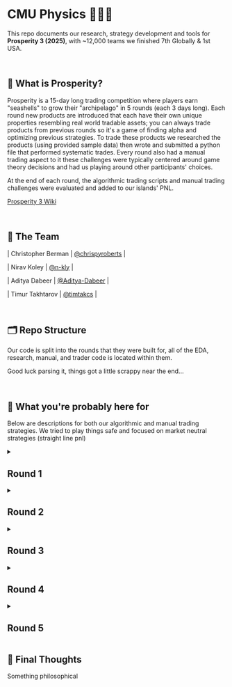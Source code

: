 
# CMU Physics 🐚🐚🐚 
This repo documents our research, strategy development and tools for **Prosperity 3 (2025)**, with ~12,000 teams we finished 7th Globally & 1st USA.

<br>

## 📜 What is Prosperity?

Prosperity is a 15-day long trading competition where players earn "seashells" to grow their "archipelago" in 5 rounds (each 3 days long). Each round new products are introduced that each have their own unique properties resembling real world tradable assets; you can always trade products from previous rounds so it's a game of finding alpha and optimizing previous strategies. To trade these products we researched the products (using provided sample data) then wrote and submitted a python file that performed systematic trades. Every round also had a manual trading aspect to it these challenges were typically centered around game theory decisions and had us playing around other participants' choices. 

At the end of each round, the algorithmic trading scripts and manual trading challenges were evaluated and added to our islands' PNL.

[Prosperity 3 Wiki](https://imc-prosperity.notion.site/Prosperity-3-Wiki-19ee8453a09380529731c4e6fb697ea4)

<br>

## 👥 The Team
| Christopher Berman | [@chrispyroberts](https://github.com/chrispyroberts) |

| Nirav Koley | [@n-kly](https://github.com/n-kly) |

| Aditya Dabeer | [@Aditya-Dabeer](https://github.com/Aditya-Dabeer) |

| Timur Takhtarov | [@timtakcs](https://github.com/timtakcs) | 

<br>

## 🗂 Repo Structure
Our code is split into the rounds that they were built for, all of the EDA, research, manual, and trader code is located within them.

Good luck parsing it, things got a little scrappy near the end...

<br>

## 🧠 What you're probably here for

Below are descriptions for both our algorithmic and manual trading strategies. We tried to play things safe and focused on market neutral strategies (straight line pnl)
<details>
<summary><h2>Round 1</h2></summary>
  
<h3>Algo</h3>

Round 1 introduced 3 new products: Rainforest Resin, Kelp, and Squid Ink. All of these products were relatively distinct but traded like stocks would in the real world -- nothing fancy just an order book and market price.

Rainforest Resin was by far the easiest product to trade, and probably one of the most consistently profitable across the entire competition. The sample data revealed that the fair value hovered exactly around 10,000 seashells, with almost no drift and extremely low volatility (typically deviating by no more than ±4 seashells). Market taking was straightforward: any time there was a bid above 10,000 or an ask below 10,000, we would immediately execute against it. On top of that, the order book had relatively wide spreads, which opened up market making opportunities by posting liquidity just inside the standing bids and asks. One thing we noticed was that there were often bids and asks in the order book at exactly the fair value. We used these orders to our advantage by checking if taking them would reduce our overall position and better balancing our market making and taking position. This small addition boosted our PNL performance quite a bit as often we were fully long or fully short Resin due to the volume of orders.

Kelp was a little more complicated. It displayed some mild price drift and a small but noticeable amount of volatility, making it dangerous to blindly market take at a fixed value. We noticed that there was another market maker always present in the order book, and found that on submission to the website our PNL was calculated based on the mid price of this market participant. This told us that the fair value at any given moment was the mid-price of their market. We copied our market making stratey from resin using this mechanic as the fair value. Because Kelp had such low volatility, often only moving a total of 40 seashells over the course of 10,000 steps, we didn't incoporate any directional aspect as simply market making and taking made so much more.

Then came Squid Ink, which was basically trading meme-coins, with consistent 100 seashells swings in a single step and seemingly no clear pattern. The IMC parrot kept hinting that “there’s a pattern if you look closely,” but to be honest, we don't believe any real exploitable structure existed. We tested a variety of strategies, including rolling z-scores, volatility breakouts, and MACD signals, but none offered any consistent edge. Employing the same market making and taking strategy as Kelp and Resin proved useful, since we found the same mechanic present for squid ink as we did for Kelp, but the massive spikes in price that appeared randomly would wipe our any PNL we had made for the day. Even though this could work both in our favor or agaisnt it, we decided it was too volatile, and adapted our strategy to do market making and taking but only with 10% of our total position allocated at any given moment. This severely capped our total PNL on squid ink, but to make up for this, we added in a spike detection indicator, with the hypothesis that the moment price spikes, it will quickly mean-revert. This made our PNL across all days for squid-ink much more stable, and our spike detection appeared to be correctly capturing the large mean reversions apparent in the data.

![](images/squid_ink.png)

<h3>Manual</h3>

BLAH BLAH BLAH

<br>

First round results were kind of controversial, it was kind of obvious that the round 1 data on the website was actual price history for the first 1000 timestamps on day 1 (instead of 1000 time stamps from previous test days) so a bunch of people ended up hardcoding in their trades on the first 1000 timestamps. This meant that we actually ended up in 771'st place... However, the round was re-run due to this being considered cheating and we shot up to 9th place w/ a total PNL of 107,237 seashells (43,243 algo + 44,340 manual). The top 3 teams seemed to have some how found something out (maybe about squid ink), that meant they were ~100k seashells ahead of everyone else, but between us and 4th place was only a couple thousand seashells. 

---

</details>

<details>
<summary><h2>Round 2</h2></summary>
Going into round 2, we were pretty confident about everything and had high hopes that we could break into top 5.

<br>
  
<h3>Algo</h3>


<h3>Manual</h3>

BLAH BLAH BLAH

<br>

Once again, these results were quite controversial. It seems like the data from a previous Prosperity competition was strikingly similiar (exact same) as one of the products this round. This meant that anyone who had the old price data had a perfect predictor for current prices. Only 2 teams found this though (they had millions of seashells at this point) but the admins once again decided to strike these people down. Ultimately after the hardcoders were smited we were in 7th place w/ a total PNL of 243,083 (165,656 algo + 77,427 manual).

---

</details>

<details>
<summary><h2>Round 3</h2></summary>
Thoughts going in

<br>
  
<h3>Algo</h3>

BLAH BLAH BLAH
<h3>Manual</h3>

BLAH BLAH BLAH

<br>

Results

---

</details>

<details>
<summary><h2>Round 4</h2></summary>
Thoughts going in

<br>
  
<h3>Algo</h3>

BLAH BLAH BLAH
<h3>Manual</h3>

BLAH BLAH BLAH

<br>

Results

---

</details>

<details>
<summary><h2>Round 5</h2></summary>
Thoughts going in

<br>
  
<h3>Algo</h3>

BLAH BLAH BLAH
<h3>Manual</h3>

BLAH BLAH BLAH

<br>

Results

---

</details>

## 🏁 Final Thoughts
Something philosophical
